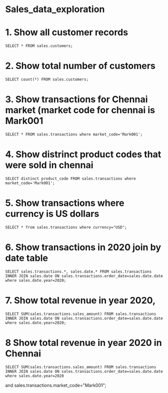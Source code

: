 # Sales_data_exploration

# 1. Show all customer records

    SELECT * FROM sales.customers;

# 2. Show total number of customers

    SELECT count(*) FROM sales.customers;

# 3. Show transactions for Chennai market (market code for chennai is Mark001

    SELECT * FROM sales.transactions where market_code='Mark001';

# 4. Show distrinct product codes that were sold in chennai

    SELECT distinct product_code FROM sales.transactions where market_code='Mark001';

# 5. Show transactions where currency is US dollars

    SELECT * from sales.transactions where currency="USD";

# 6. Show transactions in 2020 join by date table

	SELECT sales.transactions.*, sales.date.* FROM sales.transactions INNER JOIN sales.date ON sales.transactions.order_date=sales.date.date where sales.date.year=2020;

# 7. Show total revenue in year 2020,

    SELECT SUM(sales.transactions.sales_amount) FROM sales.transactions INNER JOIN sales.date ON sales.transactions.order_date=sales.date.date where sales.date.year=2020;

# 8 Show total revenue in year 2020 in Chennai

    SELECT SUM(sales.transactions.sales_amount) FROM sales.transactions INNER JOIN sales.date ON sales.transactions.order_date=sales.date.date where sales.date.year=2020
and sales.transactions.market_code="Mark001";
